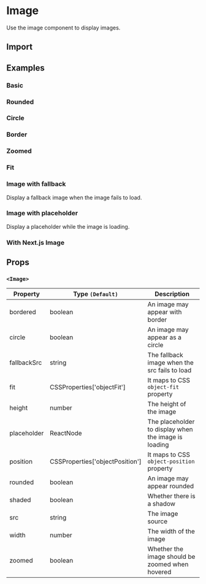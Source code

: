 # Image

Use the image component to display images.

## Import

<!--{include:<import-guide>}-->

## Examples

### Basic

<!--{include:`basic.md`}-->

### Rounded

<!--{include:`rounded.md`}-->

### Circle

<!--{include:`circle.md`}-->

### Border

<!--{include:`bordered.md`}-->

### Zoomed

<!--{include:`zoomed.md`}-->

### Fit

<!--{include:`fit.md`}-->

### Image with fallback

Display a fallback image when the image fails to load.

<!--{include:`fallback.md`}-->

### Image with placeholder

Display a placeholder while the image is loading.

<!--{include:`placeholder.md`}-->

### With Next.js Image

<!--{include:`nextjs.md`}-->

## Props

### `<Image>`

| Property    | Type `(Default)`                | Description                                          |
| ----------- | ------------------------------- | ---------------------------------------------------- |
| bordered    | boolean                         | An image may appear with border                      |
| circle      | boolean                         | An image may appear as a circle                      |
| fallbackSrc | string                          | The fallback image when the src fails to load        |
| fit         | CSSProperties['objectFit']      | It maps to CSS `object-fit` property                 |
| height      | number                          | The height of the image                              |
| placeholder | ReactNode                       | The placeholder to display when the image is loading |
| position    | CSSProperties['objectPosition'] | It maps to CSS `object-position` property            |
| rounded     | boolean                         | An image may appear rounded                          |
| shaded      | boolean                         | Whether there is a shadow                            |
| src         | string                          | The image source                                     |
| width       | number                          | The width of the image                               |
| zoomed      | boolean                         | Whether the image should be zoomed when hovered      |
